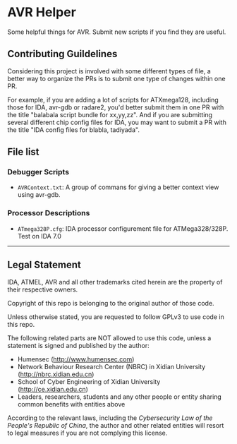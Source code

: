 # AVR Helper
Some helpful things for AVR. Submit new scripts if you find they are useful.

## Contributing Guildelines
Considering this project is involved with some different types of file, a better way to organize the PRs is to submit one type of changes within one PR. 

For example, if you are adding a lot of scripts for ATXmega128, including those for IDA, avr-gdb or radare2, you'd better submit them in one PR with the title "balabala script bundle for xx,yy,zz". And if you are submitting several different chip config files for IDA, you may want to submit a PR with the title "IDA config files for blabla, tadiyada".

## File list

### Debugger Scripts
* `AVRContext.txt`: A group of commans for giving a better context view using avr-gdb.

### Processor Descriptions
* `ATmega328P.cfg`: IDA processor configurement file for ATMega328/328P. Test on IDA 7.0

* * *

## Legal Statement
IDA, ATMEL, AVR and all other trademarks cited herein are the property of their respective owners.

Copyright of this repo is belonging to the original author of those code.

Unless otherwise stated, you are requested to follow GPLv3 to use code in this repo.

The following related parts are NOT allowed to use this code, unless a statement is signed and published by the author:

* Humensec (http://www.humensec.com)
* Network Behaviour Research Center (NBRC) in Xidian University (http://nbrc.xidian.edu.cn)
* School of Cyber Engineering of Xidian University (http://ce.xidian.edu.cn)
* Leaders, researchers, students and any other people or entity sharing common benefits with entities above

According to the relevant laws, including the *Cybersecurity Law of the People's Republic of China*, the author and other related entities will resort to legal measures if you are not complying this license.
